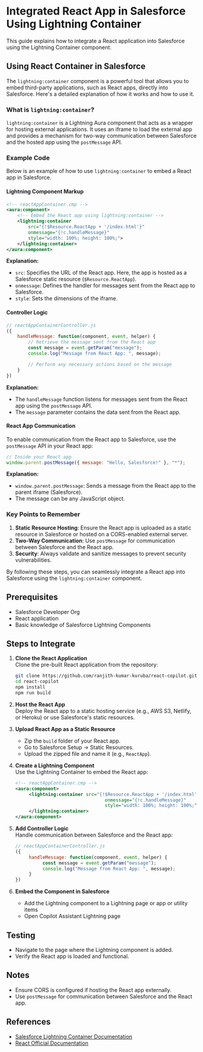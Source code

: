 # Integrated React App in Salesforce Using Lightning Container

This guide explains how to integrate a React application into Salesforce using the Lightning Container component.
## Using React Container in Salesforce

The `lightning:container` component is a powerful tool that allows you to embed third-party applications, such as React apps, directly into Salesforce. Here's a detailed explanation of how it works and how to use it.

### What is `lightning:container`?

`lightning:container` is a Lightning Aura component that acts as a wrapper for hosting external applications. It uses an iframe to load the external app and provides a mechanism for two-way communication between Salesforce and the hosted app using the `postMessage` API.

### Example Code

Below is an example of how to use `lightning:container` to embed a React app in Salesforce.

#### Lightning Component Markup
```xml
<!-- reactAppContainer.cmp -->
<aura:component>
    <!-- Embed the React app using lightning:container -->
    <lightning:container 
        src="{!$Resource.ReactApp + '/index.html'}" 
        onmessage="{!c.handleMessage}" 
        style="width: 100%; height: 100%;">
    </lightning:container>
</aura:component>
```

**Explanation:**
- `src`: Specifies the URL of the React app. Here, the app is hosted as a Salesforce static resource (`$Resource.ReactApp`).
- `onmessage`: Defines the handler for messages sent from the React app to Salesforce.
- `style`: Sets the dimensions of the iframe.

#### Controller Logic
```javascript
// reactAppContainerController.js
({
    handleMessage: function(component, event, helper) {
        // Retrieve the message sent from the React app
        const message = event.getParam("message");
        console.log("Message from React App: ", message);

        // Perform any necessary actions based on the message
    }
})
```

**Explanation:**
- The `handleMessage` function listens for messages sent from the React app using the `postMessage` API.
- The `message` parameter contains the data sent from the React app.

#### React App Communication
To enable communication from the React app to Salesforce, use the `postMessage` API in your React app:
```javascript
// Inside your React app
window.parent.postMessage({ message: "Hello, Salesforce!" }, "*");
```

**Explanation:**
- `window.parent.postMessage`: Sends a message from the React app to the parent iframe (Salesforce).
- The message can be any JavaScript object.

### Key Points to Remember
1. **Static Resource Hosting**: Ensure the React app is uploaded as a static resource in Salesforce or hosted on a CORS-enabled external server.
2. **Two-Way Communication**: Use `postMessage` for communication between Salesforce and the React app.
3. **Security**: Always validate and sanitize messages to prevent security vulnerabilities.

By following these steps, you can seamlessly integrate a React app into Salesforce using the `lightning:container` component.
## Prerequisites
- Salesforce Developer Org
- React application
- Basic knowledge of Salesforce Lightning Components

## Steps to Integrate

1. **Clone the React Application**  
    Clone the pre-built React application from the repository:
    ```bash
    git clone https://github.com/ranjith-kumar-kuruba/react-copilot.git
    cd react-copilot
    npm install
    npm run build
    ```

2. **Host the React App**  
    Deploy the React app to a static hosting service (e.g., AWS S3, Netlify, or Heroku) or use Salesforce's static resources.

3. **Upload React App as a Static Resource**  
    - Zip the `build` folder of your React app.
    - Go to Salesforce Setup → Static Resources.
    - Upload the zipped file and name it (e.g., `ReactApp`).

4. **Create a Lightning Component**  
    Use the Lightning Container to embed the React app:
    ```xml
    <!-- reactAppContainer.cmp -->
    <aura:component>
         <lightning:container src="{!$Resource.ReactApp + '/index.html'}" 
                                     onmessage="{!c.handleMessage}" 
                                     style="width: 100%; height: 100%;">
         </lightning:container>
    </aura:component>
    ```

5. **Add Controller Logic**  
    Handle communication between Salesforce and the React app:
    ```javascript
    // reactAppContainerController.js
    ({
         handleMessage: function(component, event, helper) {
              const message = event.getParam("message");
              console.log("Message from React App: ", message);
         }
    })
    ```

6. **Embed the Component in Salesforce**  
    - Add the Lightning component to a Lightning page or app or utility items 
    - Open Copilot Assistant Lightning page
    

## Testing
- Navigate to the page where the Lightning component is added.
- Verify the React app is loaded and functional.

## Notes
- Ensure CORS is configured if hosting the React app externally.
- Use `postMessage` for communication between Salesforce and the React app.

## References
- [Salesforce Lightning Container Documentation](https://developer.salesforce.com/docs/component-library/bundle/lightning:container/documentation)
- [React Official Documentation](https://reactjs.org/docs/getting-started.html)